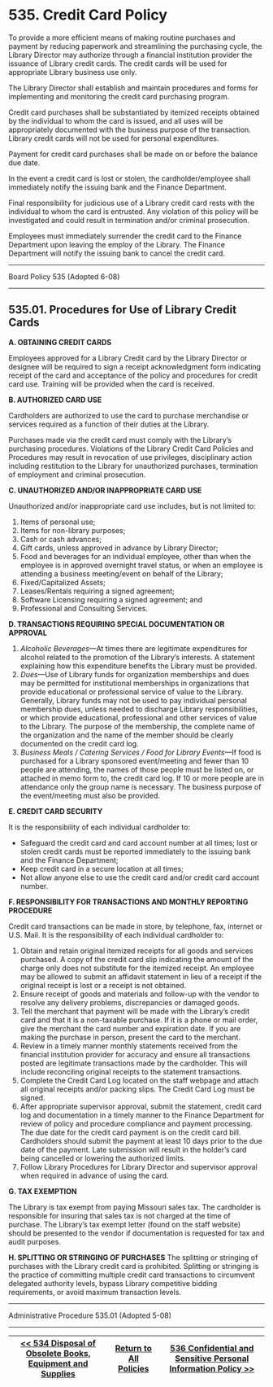 # 535. Credit Card Policy

To provide a more efficient means of making routine purchases and payment by reducing paperwork and streamlining the purchasing cycle, the Library Director may authorize through a financial institution provider the issuance of Library credit cards. The credit cards will be used for appropriate Library business use only.

The Library Director shall establish and maintain procedures and forms for implementing and monitoring the credit card purchasing program.

Credit card purchases shall be substantiated by itemized receipts obtained by the individual to whom the card is issued, and all uses will be appropriately documented with the business purpose of the transaction. Library credit cards will not be used for personal expenditures.

Payment for credit card purchases shall be made on or before the balance due date.

In the event a credit card is lost or stolen, the cardholder/employee shall immediately notify the issuing bank and the Finance Department.

Final responsibility for judicious use of a Library credit card rests with the individual to whom the card is entrusted. Any violation of this policy will be investigated and could result in termination and/or criminal prosecution.

Employees must immediately surrender the credit card to the Finance Department upon leaving the employ of the Library. The Finance Department will notify the issuing bank to cancel the credit card.

---

Board Policy 535 (Adopted 6-08)

---

## 535.01. Procedures for Use of Library Credit Cards

<strong>A. OBTAINING CREDIT CARDS</strong>

Employees approved for a Library Credit card by the Library Director or designee will be required to sign a receipt acknowledgment form indicating receipt of the card and acceptance of the policy and procedures for credit card use. Training will be provided when the card is received.

<strong>B. AUTHORIZED CARD USE</strong>

Cardholders are authorized to use the card to purchase merchandise or services required as a function of their duties at the Library.

Purchases made via the credit card must comply with the Library’s purchasing procedures. Violations of the Library Credit Card Policies and Procedures may result in revocation of use privileges, disciplinary action including restitution to the Library for unauthorized purchases, termination of employment and criminal prosecution.

<strong>C. UNAUTHORIZED AND/OR INAPPROPRIATE CARD USE</strong>

Unauthorized and/or inappropriate card use includes, but is not limited to:

1. Items of personal use;
2. Items for non-library purposes;
3. Cash or cash advances;
4. Gift cards, unless approved in advance by Library Director;
5. Food and beverages for an individual employee, other than when the employee is in approved overnight travel status, or when an employee is attending a business meeting/event on behalf of the Library;
6. Fixed/Capitalized Assets;
7. Leases/Rentals requiring a signed agreement;
8. Software Licensing requiring a signed agreement; and
9. Professional and Consulting Services.

<strong>D. TRANSACTIONS REQUIRING SPECIAL DOCUMENTATION OR APPROVAL</strong>

1. <em>Alcoholic Beverages</em>—At times there are legitimate expenditures for alcohol related to the promotion of the Library’s interests. A statement explaining how this expenditure benefits the Library must be provided.
2. <em>Dues</em>—Use of Library funds for organization memberships and dues may be permitted for institutional memberships in organizations that provide educational or professional service of value to the Library. Generally, Library funds may not be used to pay individual personal membership dues, unless needed to discharge Library responsibilities, or which provide educational, professional and other services of value to the Library. The purpose of the membership, the complete name of the organization and the name of the member should be clearly documented on the credit card log.
3. <em>Business Meals / Catering Services / Food for Library Events</em>—If food is purchased for a Library sponsored event/meeting and fewer than 10 people are attending, the names of those people must be listed on, or attached in memo form to, the credit card log. If 10 or more people are in attendance only the group name is necessary. The business purpose of the event/meeting must also be provided.

<strong>E. CREDIT CARD SECURITY</strong>

It is the responsibility of each individual cardholder to:

- Safeguard the credit card and card account number at all times; lost or stolen credit cards must be reported immediately to the issuing bank and the Finance Department;
- Keep credit card in a secure location at all times;
- Not allow anyone else to use the credit card and/or credit card account number.

<strong>F. RESPONSIBILITY FOR TRANSACTIONS AND MONTHLY REPORTING PROCEDURE</strong>

Credit card transactions can be made in store, by telephone, fax, internet or U.S. Mail. It is the responsibility of each individual cardholder to:

1. Obtain and retain original itemized receipts for all goods and services purchased. A copy of the credit card slip indicating the amount of the charge only does not substitute for the itemized receipt. An employee may be allowed to submit an affidavit statement in lieu of a receipt if the original receipt is lost or a receipt is not obtained.
2. Ensure receipt of goods and materials and follow-up with the vendor to resolve any delivery problems, discrepancies or damaged goods.
3. Tell the merchant that payment will be made with the Library’s credit card and that it is a non-taxable purchase. If it is a phone or mail order, give the merchant the card number and expiration date. If you are making the purchase in person, present the card to the merchant.
4. Review in a timely manner monthly statements received from the financial institution provider for accuracy and ensure all transactions posted are legitimate transactions made by the cardholder. This will include reconciling original receipts to the statement transactions.
5. Complete the Credit Card Log located on the staff webpage and attach all original receipts and/or packing slips. The Credit Card Log must be signed.
6. After appropriate supervisor approval, submit the statement, credit card log and documentation in a timely manner to the Finance Department for review of policy and procedure compliance and payment processing. The due date for the credit card payment is on the credit card bill. Cardholders should submit the payment at least 10 days prior to the due date of the payment. Late submission will result in the holder’s card being cancelled or lowering the authorized limits.
7. Follow Library Procedures for Library Director and supervisor approval when required in advance of using the card.

<strong>G. TAX EXEMPTION</strong>

The Library is tax exempt from paying Missouri sales tax. The cardholder is responsible for insuring that sales tax is not charged at the time of purchase. The Library’s tax exempt letter (found on the staff website) should be presented to the vendor if documentation is requested for tax and audit purposes.

<strong>H. SPLITTING OR STRINGING OF PURCHASES</strong>
The splitting or stringing of purchases with the Library credit card is prohibited. Splitting or stringing is the practice of committing multiple credit card transactions to circumvent delegated authority levels, bypass Library competitive bidding requirements, or avoid maximum transaction levels.

---

Administrative Procedure 535.01 (Adopted 5-08)

---
[<< 534 Disposal of Obsolete Books, Equipment and Supplies](/policies/500-administration-support/534.md) | [Return to All Policies](/policies/) | [536 Confidential and Sensitive Personal Information Policy >>](/policies/500-administration-support/536.md)
--- | --- | ---
